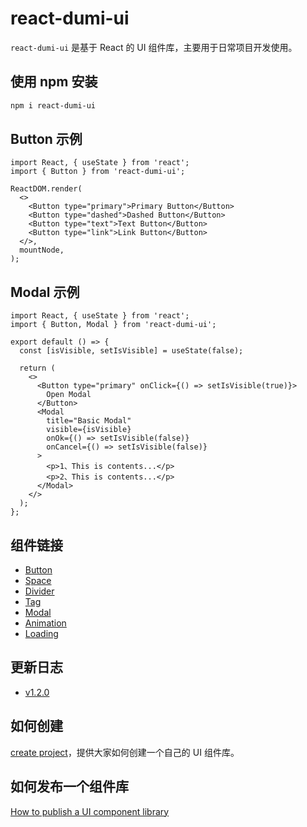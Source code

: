 # react-dumi-ui

`react-dumi-ui` 是基于 React 的 UI 组件库，主要用于日常项目开发使用。

## 使用 npm 安装

```bash
npm i react-dumi-ui
```

## Button 示例

```tsx
import React, { useState } from 'react';
import { Button } from 'react-dumi-ui';

ReactDOM.render(
  <>
    <Button type="primary">Primary Button</Button>
    <Button type="dashed">Dashed Button</Button>
    <Button type="text">Text Button</Button>
    <Button type="link">Link Button</Button>
  </>,
  mountNode,
);
```

## Modal 示例

```tsx
import React, { useState } from 'react';
import { Button, Modal } from 'react-dumi-ui';

export default () => {
  const [isVisible, setIsVisible] = useState(false);

  return (
    <>
      <Button type="primary" onClick={() => setIsVisible(true)}>
        Open Modal
      </Button>
      <Modal
        title="Basic Modal"
        visible={isVisible}
        onOk={() => setIsVisible(false)}
        onCancel={() => setIsVisible(false)}
      >
        <p>1、This is contents...</p>
        <p>2、This is contents...</p>
      </Modal>
    </>
  );
};
```

## 组件链接

- [Button](http://49.232.221.71:5206/components/button)
- [Space](http://49.232.221.71:5206/components/space)
- [Divider](http://49.232.221.71:5206/components/divider)
- [Tag](http://49.232.221.71:5206/components/tag)
- [Modal](http://49.232.221.71:5206/components/modal)
- [Animation](http://49.232.221.71:5206/components/animation)
- [Loading](http://49.232.221.71:5206/components/loading)

## 更新日志

- [v1.2.0](http://49.232.221.71:5206/history#120)

## 如何创建

[create project](https://github.com/liu-ningning/react-dumi-ui/blob/main/create.md)，提供大家如何创建一个自己的 UI 组件库。

## 如何发布一个组件库

[How to publish a UI component library](https://github.com/liu-ningning/react-dumi-ui/blob/main/build.md)
